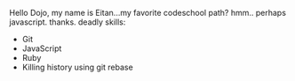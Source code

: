 Hello Dojo, my name is Eitan...my favorite codeschool path? hmm.. perhaps javascript. thanks.
deadly skills:
* Git
* JavaScript
* Ruby
* Killing history using git rebase

